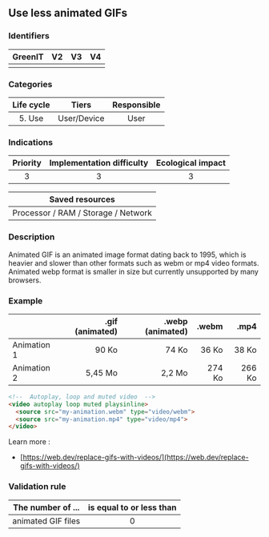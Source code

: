 ## Use less animated GIFs

### Identifiers

| GreenIT |  V2  |  V3  |  V4  |
|:-------:|:----:|:----:|:----:|
|      |   |   |      |

### Categories

| Life cycle |  Tiers  |  Responsible  |
|:---------:|:----:|:----:|
| 5. Use | User/Device | User |

### Indications

| Priority |      Implementation difficulty       |  Ecological impact    |
|:-------------------:|:-------------------------:|:---------------------:|
| 3 | 3 | 3 |

|Saved resources                                    |
|:----------------------------------------------------------:|
|Processor / RAM / Storage / Network    |

### Description

Animated GIF is an animated image format dating back to 1995, which is heavier and slower than other formats such as webm or mp4 video formats. Animated webp format is smaller in size but currently unsupported by many browsers.


### Example

|   | .gif (animated)          | .webp (animated) |.webm | .mp4 | 
| :--------------- |---------------:| -----:| -----:| -----:|
| Animation 1 | 90 Ko  | 74 Ko |   36 Ko       |  38 Ko |
| Animation 2 | 5,45 Mo  |2,2 Mo | 274 Ko          |   266 Ko | 

```html
<!--  Autoplay, loop and muted video  -->
<video autoplay loop muted playsinline>
  <source src="my-animation.webm" type="video/webm">
  <source src="my-animation.mp4" type="video/mp4">
</video>
```

Learn more :
- [https://web.dev/replace-gifs-with-videos/](https://web.dev/replace-gifs-with-videos/)


### Validation rule

| The number of ...     | is equal to or less than   |  
|-------------------|:-------------------------:|
| animated GIF files    |  0 |
